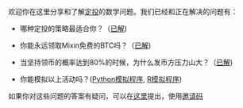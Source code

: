 欢迎你在这里分享和了解[定投](https://github.com/xiaolai/regular-investing-in-box)的数学问题。我们已经和正在解决的问题有：

- 哪种定投的策略最适合你？（[已解](regular_investment_strategy_zh.pdf))

- 你能永远领取Mixin免费的BTC吗？（[已解](Mixin_BTC-v1.0.pdf))

- 当坚持领币的概率达到80%的时候，为什么发币方压力山大？（[已解](Mixin_BTC_v1_1_zn.pdf))

- 你能模拟以上活动吗？([Python模拟程序](freebtc.py), [R模拟程序](freebtc.R))

如果你对这些问题的答案有疑问，可以在[这里](https://github.com/yijunyu/regular-invest-maths/issues)提出，使用[邀请码](invite.md)
